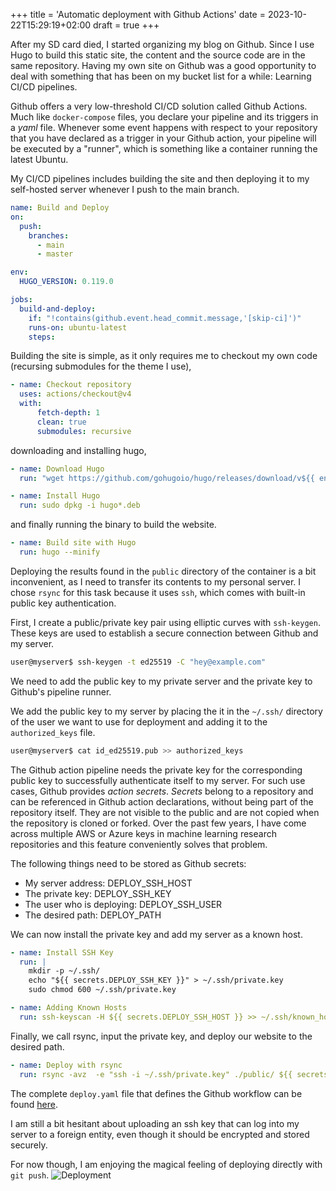 +++
title = 'Automatic deployment with Github Actions'
date = 2023-10-22T15:29:19+02:00
draft = true
+++

After my SD card died, I started organizing my blog on Github. Since I use Hugo to build this static site,
the content and the source code are in the same repository.
Having my own site on Github was a good opportunity to deal with something that has been on my bucket list for a while:
Learning CI/CD pipelines.

Github offers a very low-threshold CI/CD solution called Github Actions. Much like `docker-compose` files,
you declare your pipeline and its triggers in a *yaml* file. Whenever some event happens with respect to your repository
that you have declared as a trigger in your Github action, your pipeline will be executed by a "runner", which is something
like a container running the latest Ubuntu.

My CI/CD pipelines includes building the site and then deploying it to my self-hosted server whenever I push to the main branch.

```deploy.yaml
name: Build and Deploy
on:
  push:
    branches:
      - main
      - master

env:
  HUGO_VERSION: 0.119.0

jobs:
  build-and-deploy:
    if: "!contains(github.event.head_commit.message,'[skip-ci]')"
    runs-on: ubuntu-latest
    steps:
```

Building the site is simple, as it only requires me to checkout my own code (recursing submodules for the theme I use),

```yaml
- name: Checkout repository
  uses: actions/checkout@v4
  with:
      fetch-depth: 1
      clean: true
      submodules: recursive
```

downloading and installing hugo,

```yaml
- name: Download Hugo
  run: "wget https://github.com/gohugoio/hugo/releases/download/v${{ env.HUGO_VERSION }}/hugo_${{ env.HUGO_VERSION }}_linux-amd64.deb -O hugo_${{ env.HUGO_VERSION }}_Linux-64bit.deb"

- name: Install Hugo
  run: sudo dpkg -i hugo*.deb
```

and finally running the binary to build the website.

```yaml
- name: Build site with Hugo
  run: hugo --minify
```

Deploying the results found in the `public` directory of the container is a bit inconvenient, as I need to transfer its contents to my personal server.
I chose `rsync` for this task because it uses `ssh`, which comes with built-in public key authentication.

First, I create a public/private key pair using elliptic curves with `ssh-keygen`. These keys are used to establish a secure connection between Github and my server.

```bash
user@myserver$ ssh-keygen -t ed25519 -C "hey@example.com"
```

We need to add the public key to my private server and the private key to Github's pipeline runner.

We add the public key to my server by placing the it in the `~/.ssh/` directory of the user we want to use for deployment and adding it to the `authorized_keys` file.

```bash
user@myserver$ cat id_ed25519.pub >> authorized_keys
```

The Github action pipeline needs the private key for the corresponding public key to successfully authenticate itself to my server. For such use cases, Github provides *action secrets*. *Secrets* belong to a repository and can be referenced in Github action declarations, without being part of the repository itself. They are not visible to the public and are not copied when the repository is cloned or forked. Over the past few years, I have come across multiple AWS or Azure keys in machine learning research repositories and this feature conveniently solves that problem.

The following things need to be stored as Github secrets:
 - My server address: DEPLOY_SSH_HOST
 - The private key: DEPLOY_SSH_KEY
 - The user who is deploying: DEPLOY_SSH_USER
 - The desired path: DEPLOY_PATH


We can now install the private key and add my server as a known host.

```yaml
- name: Install SSH Key
  run: |
    mkdir -p ~/.ssh/
    echo "${{ secrets.DEPLOY_SSH_KEY }}" > ~/.ssh/private.key
    sudo chmod 600 ~/.ssh/private.key

- name: Adding Known Hosts
  run: ssh-keyscan -H ${{ secrets.DEPLOY_SSH_HOST }} >> ~/.ssh/known_hosts

```

Finally, we call rsync, input the private key, and deploy our website to the desired path.

```yaml
- name: Deploy with rsync
  run: rsync -avz  -e "ssh -i ~/.ssh/private.key" ./public/ ${{ secrets.DEPLOY_SSH_USER }}@${{ secrets.DEPLOY_SSH_HOST }}:${{ secrets.DEPLOY_PATH }}""
```

The complete `deploy.yaml` file that defines the Github workflow can be found [here](https://github.com/rhotertj/rhotertj-site/blob/main/.github/workflows/deploy.yaml).

I am still a bit hesitant about uploading an ssh key that can log into my server to a foreign entity, even though it should be encrypted and stored securely. 

For now though, I am enjoying the magical feeling of deploying directly with `git push`. 
![Deployment](https://img.shields.io/github/actions/workflow/status/rhotertj/rhotertj-site/deploy.yaml)